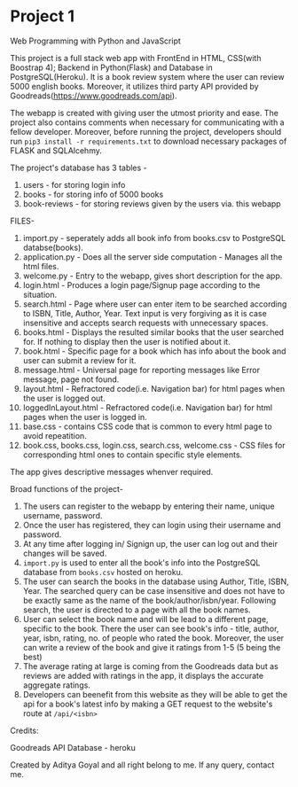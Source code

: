 # Project 1

Web Programming with Python and JavaScript

This project is a full stack web app with FrontEnd in HTML, CSS(with Boostrap 4); Backend in Python(Flask) and Database in PostgreSQL(Heroku). It is a book review system where the user can review 5000 english books. Moreover, it utilizes third party API provided by Goodreads(https://www.goodreads.com/api).

The webapp is created with giving user the utmost priority and ease. The project also contains comments when necessary for communicating with a fellow developer. 
Moreover, before running the project, developers should run ``` pip3 install -r requirements.txt ``` to download necessary packages of FLASK and SQLAlcehmy.


The project's database has 3 tables - 
1. users - for storing login info
2. books - for storing info of 5000 books
3. book-reviews - for storing reviews given by the users via. this webapp

FILES-
1. import.py - seperately adds all book info from books.csv to PostgreSQL databse(books).
2. application.py - Does all the server side computation - Manages all the html files.
3. welcome.py - Entry to the webapp, gives short description for the app.
4. login.html - Produces a login page/Signup page according to the situation.
5. search.html - Page where user can enter item to be searched according to ISBN, Title, Author, Year. Text input is very forgiving as it is case insensitive and accepts search requests with unnecessary spaces.
6. books.html - Displays the resulted similar books that the user searched for. If nothing to display then the user is notified about it.
7. book.html - Specific page for a book which has info about the book and user can submit a review for it.
8. message.html - Universal page for reporting messages like Error message, page not found.
9. layout.html - Refractored code(i.e. Navigation bar) for html pages when the user is logged out.
10. loggedInLayout.html - Refractored code(i.e. Navigation bar) for html pages when the user is logged in.
11. base.css - contains CSS code that is common to every html page to avoid repeatition.
12. book.css, books.css, login.css, search.css, welcome.css - CSS files for corresponding html ones to contain specific style elements.

The app gives descriptive messages whenver required.

Broad functions of the project-
1. The users can register to the webapp by entering their name, unique username, password.
2. Once the user has registered, they can login using their username and password.
3. At any time after logging in/ Signign up, the user can log out and their changes will be saved.
4. ``` import.py ``` is used to enter all the book's info into the PostgreSQL database from ``` books.csv ``` hosted on heroku.
5. The user can search the books in the database using Author, Title, ISBN, Year. The searched query can be case insensitive and does not have to be exactly same as the name of the book/author/isbn/year. Following search, the user is directed to a page with all the book names.
6. User can select the book name and will be lead to a different page, specific to the book. There the user can see book's info - title, author, year, isbn, rating, no. of people who rated the book. Moreover, the user can write a review of the book and give it ratings from 1-5 (5 being the best)
7. The average rating at large is coming from the Goodreads data but as reviews are added with ratings in the app, it displays the accurate aggregate ratings.
8. Developers can beenefit from this website as they will be able to get the api for a book's latest info by making a GET request to the website's route at ``` /api/<isbn> ```

Credits:

Goodreads API
Database - heroku

Created by Aditya Goyal and all right belong to me. If any query, contact me.